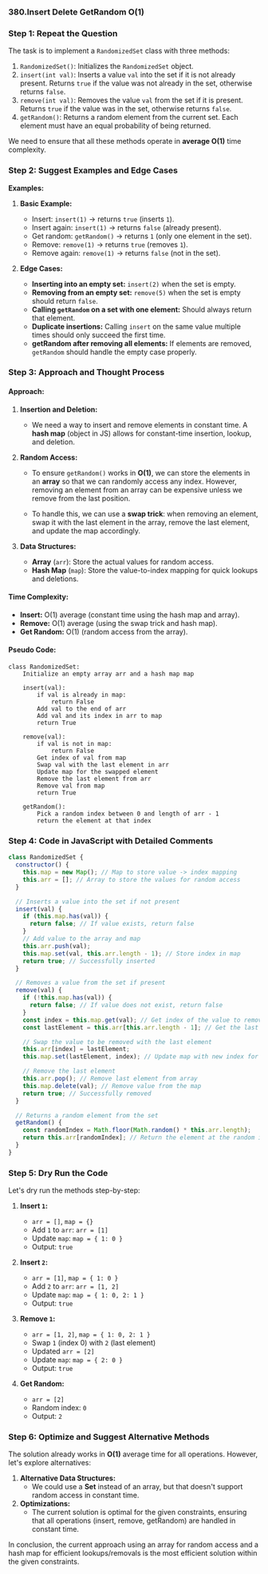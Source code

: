 ### 380.Insert Delete GetRandom O(1)

### Step 1: Repeat the Question

The task is to implement a `RandomizedSet` class with three methods:

1. `RandomizedSet()`: Initializes the `RandomizedSet` object.
2. `insert(int val)`: Inserts a value `val` into the set if it is not already present. Returns `true` if the value was not already in the set, otherwise returns `false`.
3. `remove(int val)`: Removes the value `val` from the set if it is present. Returns `true` if the value was in the set, otherwise returns `false`.
4. `getRandom()`: Returns a random element from the current set. Each element must have an equal probability of being returned.

We need to ensure that all these methods operate in **average O(1)** time complexity.

### Step 2: Suggest Examples and Edge Cases

**Examples:**

1. **Basic Example:**

   - Insert: `insert(1)` → returns `true` (inserts `1`).
   - Insert again: `insert(1)` → returns `false` (already present).
   - Get random: `getRandom()` → returns `1` (only one element in the set).
   - Remove: `remove(1)` → returns `true` (removes `1`).
   - Remove again: `remove(1)` → returns `false` (not in the set).

2. **Edge Cases:**
   - **Inserting into an empty set:** `insert(2)` when the set is empty.
   - **Removing from an empty set:** `remove(5)` when the set is empty should return `false`.
   - **Calling `getRandom` on a set with one element:** Should always return that element.
   - **Duplicate insertions:** Calling `insert` on the same value multiple times should only succeed the first time.
   - **getRandom after removing all elements:** If elements are removed, `getRandom` should handle the empty case properly.

### Step 3: Approach and Thought Process

#### Approach:

1. **Insertion and Deletion:**
   - We need a way to insert and remove elements in constant time. A **hash map** (object in JS) allows for constant-time insertion, lookup, and deletion.
2. **Random Access:**

   - To ensure `getRandom()` works in **O(1)**, we can store the elements in an **array** so that we can randomly access any index. However, removing an element from an array can be expensive unless we remove from the last position.

   - To handle this, we can use a **swap trick**: when removing an element, swap it with the last element in the array, remove the last element, and update the map accordingly.

3. **Data Structures:**
   - **Array** (`arr`): Store the actual values for random access.
   - **Hash Map** (`map`): Store the value-to-index mapping for quick lookups and deletions.

#### Time Complexity:

- **Insert:** O(1) average (constant time using the hash map and array).
- **Remove:** O(1) average (using the swap trick and hash map).
- **Get Random:** O(1) (random access from the array).

#### Pseudo Code:

```
class RandomizedSet:
    Initialize an empty array arr and a hash map map

    insert(val):
        if val is already in map:
            return False
        Add val to the end of arr
        Add val and its index in arr to map
        return True

    remove(val):
        if val is not in map:
            return False
        Get index of val from map
        Swap val with the last element in arr
        Update map for the swapped element
        Remove the last element from arr
        Remove val from map
        return True

    getRandom():
        Pick a random index between 0 and length of arr - 1
        return the element at that index
```

### Step 4: Code in JavaScript with Detailed Comments

```js
class RandomizedSet {
  constructor() {
    this.map = new Map(); // Map to store value -> index mapping
    this.arr = []; // Array to store the values for random access
  }

  // Inserts a value into the set if not present
  insert(val) {
    if (this.map.has(val)) {
      return false; // If value exists, return false
    }
    // Add value to the array and map
    this.arr.push(val);
    this.map.set(val, this.arr.length - 1); // Store index in map
    return true; // Successfully inserted
  }

  // Removes a value from the set if present
  remove(val) {
    if (!this.map.has(val)) {
      return false; // If value does not exist, return false
    }
    const index = this.map.get(val); // Get index of the value to remove
    const lastElement = this.arr[this.arr.length - 1]; // Get the last element

    // Swap the value to be removed with the last element
    this.arr[index] = lastElement;
    this.map.set(lastElement, index); // Update map with new index for the swapped element

    // Remove the last element
    this.arr.pop(); // Remove last element from array
    this.map.delete(val); // Remove value from the map
    return true; // Successfully removed
  }

  // Returns a random element from the set
  getRandom() {
    const randomIndex = Math.floor(Math.random() * this.arr.length);
    return this.arr[randomIndex]; // Return the element at the random index
  }
}
```

### Step 5: Dry Run the Code

Let's dry run the methods step-by-step:

1. **Insert `1`:**

   - `arr = []`, `map = {}`
   - Add `1` to `arr`: `arr = [1]`
   - Update `map`: `map = { 1: 0 }`
   - Output: `true`

2. **Insert `2`:**

   - `arr = [1]`, `map = { 1: 0 }`
   - Add `2` to `arr`: `arr = [1, 2]`
   - Update `map`: `map = { 1: 0, 2: 1 }`
   - Output: `true`

3. **Remove `1`:**

   - `arr = [1, 2]`, `map = { 1: 0, 2: 1 }`
   - Swap `1` (index 0) with `2` (last element)
   - Updated `arr = [2]`
   - Update `map`: `map = { 2: 0 }`
   - Output: `true`

4. **Get Random:**
   - `arr = [2]`
   - Random index: `0`
   - Output: `2`

### Step 6: Optimize and Suggest Alternative Methods

The solution already works in **O(1)** average time for all operations. However, let's explore alternatives:

1. **Alternative Data Structures:**
   - We could use a **Set** instead of an array, but that doesn't support random access in constant time.
2. **Optimizations:**
   - The current solution is optimal for the given constraints, ensuring that all operations (insert, remove, getRandom) are handled in constant time.

In conclusion, the current approach using an array for random access and a hash map for efficient lookups/removals is the most efficient solution within the given constraints.
